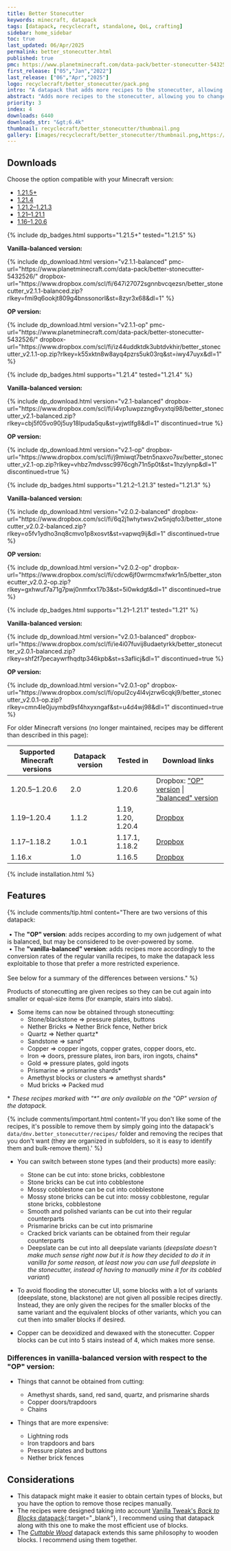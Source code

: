 ```yaml
---
title: Better Stonecutter
keywords: minecraft, datapack
tags: [datapack, recyclecraft, standalone, QoL, crafting]
sidebar: home_sidebar
toc: true
last_updated: 06/Apr/2025
permalink: better_stonecutter.html
published: true
pmc: https://www.planetminecraft.com/data-pack/better-stonecutter-5432526/
first_release: ["05","Jan","2022"]
last_release: ["06","Apr","2025"]
logo: recyclecraft/better_stonecutter/pack.png
intro: "A datapack that adds more recipes to the stonecutter, allowing you to change more easily between block variants and waste less resources."
abstract: "Adds more recipes to the stonecutter, allowing you to change more easily between block variants and waste less resources."
priority: 3
index: 4
downloads: 6440
downloads_str: "&gt;6.4k"
thumbnail: recyclecraft/better_stonecutter/thumbnail.png
gallery: [images/recyclecraft/better_stonecutter/thumbnail.png,https://static.planetminecraft.com/files/image/minecraft/data-pack/2022/526/15262629-screenshot-at_l.webp,https://static.planetminecraft.com/files/image/minecraft/data-pack/2022/526/15262638-screenshot-at_l.webp,https://static.planetminecraft.com/files/image/minecraft/data-pack/2022/526/15262628-screenshot-at_l.webp,https://static.planetminecraft.com/files/image/minecraft/data-pack/2023/526/16630269_l.webp,https://static.planetminecraft.com/files/image/minecraft/data-pack/2022/526/15262630-screenshot-at_l.webp,https://static.planetminecraft.com/files/image/minecraft/data-pack/2022/526/15262552-screenshot-at_l.webp,https://static.planetminecraft.com/files/image/minecraft/data-pack/2022/526/15262637-screenshot-at_l.webp,https://static.planetminecraft.com/files/image/minecraft/data-pack/2022/526/15262633-screenshot-at_l.webp,https://static.planetminecraft.com/files/image/minecraft/data-pack/2022/526/15262632-screenshot-at_l.webp]
---
```


## Downloads

Choose the option compatible with your Minecraft version:

<ul id="profileTabs" class="nav nav-tabs">
    <li class="active"><a href="#1-21-5" data-toggle="tab">1.21.5+</a></li>
    <li><a href="#1-21-4" data-toggle="tab">1.21.4</a></li>
    <li><a href="#1-21-2" data-toggle="tab">1.21.2–1.21.3</a></li>
    <li><a href="#1-21" data-toggle="tab">1.21–1.21.1</a></li>
    <li><a href="#legacy" data-toggle="tab">1.16–1.20.6</a></li>
</ul>

<div class="tab-content">
    <div role="tabpanel" class="tab-pane active" id="1-21-5">
        {% include dp_badges.html supports="1.21.5+" tested="1.21.5" %}
        <p><b>Vanilla-balanced version:</b></p>
        <p>
            {% include dp_download.html version="v2.1.1-balanced" pmc-url="https://www.planetminecraft.com/data-pack/better-stonecutter-5432526/" dropbox-url="https://www.dropbox.com/scl/fi/647i27072sgnnbvcqezsn/better_stonecutter_v2.1.1-balanced.zip?rlkey=fmi9q6ookjt809g4bnssonorl&st=8zyr3x68&dl=1" %}
        </p>
        <p><b>OP version:</b></p>
        <p>
            {% include dp_download.html version="v2.1.1-op" pmc-url="https://www.planetminecraft.com/data-pack/better-stonecutter-5432526/" dropbox-url="https://www.dropbox.com/scl/fi/iz44uddktdk3ubtdvkhir/better_stonecutter_v2.1.1-op.zip?rlkey=k55xktn8w8ayq4pzrs5uk03rq&st=iwy47uyx&dl=1" %}
        </p>
    </div>
    <div role="tabpanel" class="tab-pane" id="1-21-4">
        {% include dp_badges.html supports="1.21.4" tested="1.21.4" %}
        <p><b>Vanilla-balanced version:</b></p>
        <p>
            {% include dp_download.html version="v2.1-balanced" dropbox-url="https://www.dropbox.com/scl/fi/i4vp1uwpzzng6vyxtqi98/better_stonecutter_v2.1-balanced.zip?rlkey=cbj5f05vo90j5uy18lpuda5qu&st=yjwtlfg8&dl=1" discontinued=true %}
        </p>
        <p><b>OP version:</b></p>
        <p>
            {% include dp_download.html version="v2.1-op" dropbox-url="https://www.dropbox.com/scl/fi/j9miwqt7betn5naxvo7sv/better_stonecutter_v2.1-op.zip?rlkey=vhbz7mdvssc9976cgh71n5p0t&st=1hzylynp&dl=1" discontinued=true %}
        </p>
    </div>
    <div role="tabpanel" class="tab-pane" id="1-21-2">
        {% include dp_badges.html supports="1.21.2–1.21.3" tested="1.21.3" %}
        <p><b>Vanilla-balanced version:</b></p>
        <p>
            {% include dp_download.html version="v2.0.2-balanced" dropbox-url="https://www.dropbox.com/scl/fi/6q2j1whytwsv2w5njqfo3/better_stonecutter_v2.0.2-balanced.zip?rlkey=o5fv1ydho3nq8cmvo1p8xosvt&st=vapwq9ij&dl=1" discontinued=true %}
        </p>
        <p><b>OP version:</b></p>
        <p>
            {% include dp_download.html version="v2.0.2-op" dropbox-url="https://www.dropbox.com/scl/fi/cdcw6jf0wrmcmxfwkr1n5/better_stonecutter_v2.0.2-op.zip?rlkey=gxhwuf7a71g7pwj0nmfxx17b3&st=5i0wkdgt&dl=1" discontinued=true %}
        </p>
    </div>
    <div role="tabpanel" class="tab-pane" id="1-21">
        {% include dp_badges.html supports="1.21–1.21.1" tested="1.21" %}
        <p><b>Vanilla-balanced version:</b></p>
        <p>
            {% include dp_download.html version="v2.0.1-balanced" dropbox-url="https://www.dropbox.com/scl/fi/ie4i07fuvij8udaetyrkk/better_stonecutter_v2.0.1-balanced.zip?rlkey=shf2f7pecaywrfhqdtp346kpb&st=s3aflicj&dl=1" discontinued=true %}
        </p>
        <p><b>OP version:</b></p>
        <p>
            {% include dp_download.html version="v2.0.1-op" dropbox-url="https://www.dropbox.com/scl/fi/opul2cy4l4vjzrw6cqkj9/better_stonecutter_v2.0.1-op.zip?rlkey=cmn4le0juymbd9sf4hxyxngaf&st=u4d4wj98&dl=1" discontinued=true %}
        </p>
    </div>
    <div role="tabpanel" class="tab-pane" id="legacy">
        For older Minecraft versions (no longer maintained, recipes may be different than described in this page):
        <table><thead>
            <tr>
                <th>Supported Minecraft versions</th>
                <th>Datapack version</th>
                <th>Tested in</th>
                <th>Download links</th>
            </tr></thead>
            <tbody>
            <tr>
                <td>1.20.5–1.20.6</td>
                <td>2.0</td>
                <td>1.20.6</td>
                <td>Dropbox: <a href='https://www.dropbox.com/scl/fi/6zu9wrmg2wa5j1v5hxrnr/better_stonecutter_v2.0-op.zip?rlkey=1t70u99ivu0kbxk6zw39cq8h2&st=vma6jd4x&dl=1'>"OP" version</a> | <a href='https://www.dropbox.com/scl/fi/ldw406fm8ejd5mfv5dco5/better_stonecutter_v2.0-balanced.zip?rlkey=r3m4me1fm3ijz53mezs8j82ji&st=yn4yhzaz&dl=1'>"balanced" version</a></td>
            </tr>
            <tr>
                <td>1.19–1.20.4</td>
                <td>1.1.2</td>
                <td>1.19, 1.20, 1.20.4</td>
                <td><a href='https://www.dropbox.com/s/llacu0cs85nwtkh/better_stonecutter_v1.1.2.zip?dl=1'>Dropbox</a></td>
            </tr>
            <tr>
                <td>1.17–1.18.2</td>
                <td>1.0.1</td>
                <td>1.17.1, 1.18.2</td>
                <td><a href='https://www.dropbox.com/s/xk0alnifv4phlqj/better_stonecutter_v1.0.1-mc1.17-1.18.2.zip?dl=1'>Dropbox</a></td>
            </tr>
            <tr>
                <td>1.16.x</td>
                <td>1.0</td>
                <td>1.16.5</td>
                <td><a href='https://www.dropbox.com/s/13yvc3a8txfhs0u/better_stonecutter_v1-mc1.16.x.zip?dl=1'>Dropbox</a></td>
            </tr>
            </tbody>
        </table>
    </div>
</div>

{% include installation.html %}

## Features

{% include comments/tip.html content="There are two versions of this datapack:<br/><br/>&nbsp;&#x2022;&nbsp;The **\"OP\" version**: adds recipes according to my own judgement of what is balanced, but may be considered to be over-powered by some.<br/>&nbsp;&#x2022;&nbsp;The **\"vanilla-balanced\" version**: adds recipes more accordingly to the conversion rates of the regular vanilla recipes, to make the datapack less exploitable to those that prefer a more restricted experience.<br/><br/>See below for a summary of the differences between versions." %}

Products of stonecutting are given recipes so they can be cut again into smaller or equal-size items (for example, stairs into slabs).

- Some items can now be obtained through stonecutting:
    - Stone/blackstone &#x21D2; pressure plates, buttons
    - Nether Bricks &#x21D2; Nether Brick fence, Nether brick
    - Quartz &#x21D2; Nether quartz\*
    - Sandstone &#x21D2; sand\*
    - Copper &#x21D2; copper ingots, copper grates, copper doors, etc.
    - Iron &#x21D2; doors, pressure plates, iron bars, iron ingots, chains\*
    - Gold &#x21D2; pressure plates, gold ingots
    - Prismarine &#x21D2; prismarine shards\*
    - Amethyst blocks or clusters &#x21D2; amethyst shards\*
    - Mud bricks &#x21D2; Packed mud

\* *These recipes marked with "\*" are only available on the "OP" version of the datapack.*

{% include comments/important.html content='If you don\'t like some of the recipes, it\'s possible to remove them by simply going into the datapack\'s <code>data/dnv.better_stonecutter/recipes/</code> folder and removing the recipes that you don\'t want (they are organized in subfolders, so it is easy to identify them and bulk-remove them).' %}

- You can switch between stone types (and their products) more easily:
    - Stone can be cut into: stone bricks, cobblestone
    - Stone bricks can be cut into cobblestone
    - Mossy cobblestone can be cut into cobblestone
    - Mossy stone bricks can be cut into: mossy cobblestone, regular stone bricks, cobblestone
    - Smooth and polished variants can be cut into their regular counterparts
    - Prismarine bricks can be cut into prismarine
    - Cracked brick variants can be obtained from their regular counterparts
    - Deepslate can be cut into all deepslate variants (*deepslate doesn't make much sense right now but it is how they decided to do it in vanilla for some reason, at least now you can use full deepslate in the stonecutter, instead of having to manually mine it for its cobbled variant*)

- To avoid flooding the stonecutter UI, some blocks with a lot of variants (deepslate, stone, blackstone) are not given all possible recipes directly. Instead, they are only given the recipes for the smaller blocks of the same variant and the equivalent blocks of other variants, which you can cut then into smaller blocks if desired.

- Copper can be deoxidized and dewaxed with the stonecutter. Copper blocks can be cut into 5 stairs instead of 4, which makes more sense.

### Differences in vanilla-balanced version with respect to the "OP" version:

- Things that cannot be obtained from cutting:
  - Amethyst shards, sand, red sand, quartz, and prismarine shards
  - Copper doors/trapdoors
  - Chains

- Things that are more expensive:
  - Lightning rods
  - Iron trapdoors and bars
  - Pressure plates and buttons
  - Nether brick fences

## Considerations

- This datapack might make it easier to obtain certain types of blocks, but you have the option to remove those recipes manually.
- The recipes were designed taking into account [Vanilla Tweak's _Back to Blocks_ datapack](https://vanillatweaks.net/picker/crafting-tweaks/){:target="_blank"}, I recommend using that datapack along with this one to make the most efficient use of blocks.
- The [_Cuttable Wood_](cuttable_wood.html) datapack extends this same philosophy to wooden blocks. I recommend using them together.
